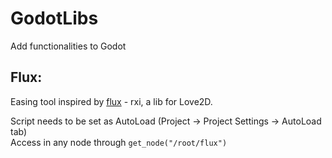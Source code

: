 # GodotLibs
Add functionalities to Godot

## Flux:

Easing tool inspired by [flux](https://github.com/rxi/flux) - rxi, a lib for Love2D.

Script needs to be set as AutoLoad (Project -> Project Settings -> AutoLoad tab)  
Access in any node through `get_node("/root/flux")`